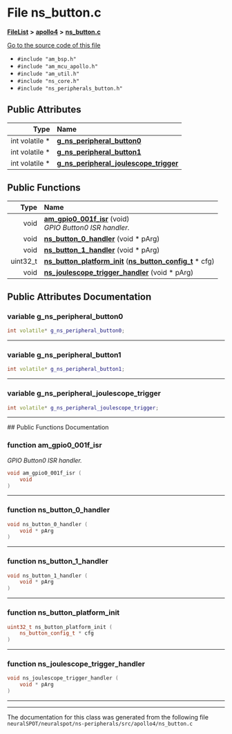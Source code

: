 

# File ns\_button.c



[**FileList**](files.md) **>** [**apollo4**](dir_1c005e3bbb5b4e96ef4b5df2b5884295.md) **>** [**ns\_button.c**](apollo4_2ns__button_8c.md)

[Go to the source code of this file](apollo4_2ns__button_8c_source.md)



* `#include "am_bsp.h"`
* `#include "am_mcu_apollo.h"`
* `#include "am_util.h"`
* `#include "ns_core.h"`
* `#include "ns_peripherals_button.h"`





















## Public Attributes

| Type | Name |
| ---: | :--- |
|  int volatile \* | [**g\_ns\_peripheral\_button0**](#variable-g_ns_peripheral_button0)  <br> |
|  int volatile \* | [**g\_ns\_peripheral\_button1**](#variable-g_ns_peripheral_button1)  <br> |
|  int volatile \* | [**g\_ns\_peripheral\_joulescope\_trigger**](#variable-g_ns_peripheral_joulescope_trigger)  <br> |
















## Public Functions

| Type | Name |
| ---: | :--- |
|  void | [**am\_gpio0\_001f\_isr**](#function-am_gpio0_001f_isr) (void) <br>_GPIO Button0 ISR handler._  |
|  void | [**ns\_button\_0\_handler**](#function-ns_button_0_handler) (void \* pArg) <br> |
|  void | [**ns\_button\_1\_handler**](#function-ns_button_1_handler) (void \* pArg) <br> |
|  uint32\_t | [**ns\_button\_platform\_init**](#function-ns_button_platform_init) ([**ns\_button\_config\_t**](structns__button__config__t.md) \* cfg) <br> |
|  void | [**ns\_joulescope\_trigger\_handler**](#function-ns_joulescope_trigger_handler) (void \* pArg) <br> |




























## Public Attributes Documentation




### variable g\_ns\_peripheral\_button0 

```C++
int volatile* g_ns_peripheral_button0;
```




<hr>



### variable g\_ns\_peripheral\_button1 

```C++
int volatile* g_ns_peripheral_button1;
```




<hr>



### variable g\_ns\_peripheral\_joulescope\_trigger 

```C++
int volatile* g_ns_peripheral_joulescope_trigger;
```




<hr>
## Public Functions Documentation




### function am\_gpio0\_001f\_isr 

_GPIO Button0 ISR handler._ 
```C++
void am_gpio0_001f_isr (
    void
) 
```




<hr>



### function ns\_button\_0\_handler 

```C++
void ns_button_0_handler (
    void * pArg
) 
```




<hr>



### function ns\_button\_1\_handler 

```C++
void ns_button_1_handler (
    void * pArg
) 
```




<hr>



### function ns\_button\_platform\_init 

```C++
uint32_t ns_button_platform_init (
    ns_button_config_t * cfg
) 
```




<hr>



### function ns\_joulescope\_trigger\_handler 

```C++
void ns_joulescope_trigger_handler (
    void * pArg
) 
```




<hr>

------------------------------
The documentation for this class was generated from the following file `neuralSPOT/neuralspot/ns-peripherals/src/apollo4/ns_button.c`


